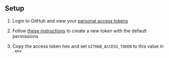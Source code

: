 ## Setup

1. Login to GitHub and view your [personal access tokens](https://github.com/settings/tokens)

2. Follow [these instructions](https://help.github.com/articles/creating-an-access-token-for-command-line-use/) to create a new token with the default permissions

3. Copy the access token hex and set `GITHUB_ACCESS_TOKEN` to this value in `.env`
